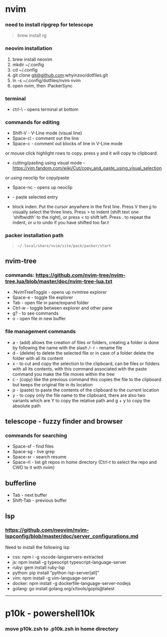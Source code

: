 # nvim

### need to install ripgrep for telescope
> brew install rg

### neovim installation
1. brew install neovim
2. mkdir ~/.config
3. cd ~/.config
4. git clone git@github.com:whyinzoo/dotfiles.git
5. ln -s ~/.config/dotfiles/nvim nvim
6. open nvim, then :PackerSync

### terminal
- ctrl-\ - opens terminal at bottom


### commands for editing
- Shift-V - V-Line mode (visual line)
- Space-cl - comment out the line
- Space-c - comment out blocks of line in V-Line mode

or
mouse click highlight rows to copy.  press y and it will copy to clipboard
- cutting/pasting using visual mode - https://vim.fandom.com/wiki/Cut/copy_and_paste_using_visual_selection

or using neoclip for copy/paste
- Space-nc - opens up neoclip
- <Ctrl-p> - paste selected entry

- block inden:
Put the cursor anywhere in the first line.
Press V then jj to visually select the three lines.
Press > to indent (shift text one 'shiftwidth' to the right), or press < to shift left.
Press . to repeat the indent, or u to undo if you have shifted too far.t

### packer installation path
> `~/.local/share/nvim/site/pack/packer/start`


## nvim-tree
### commands: https://github.com/nvim-tree/nvim-tree.lua/blob/master/doc/nvim-tree-lua.txt
- :NvimTreeToggle - opens up nvmtree explorer
- Space-e - toggle file explorer
- Tab - open file in pane/expand folder
- Ctrl-w - toggle between explorer and other pane
- g? - to see commands
- o - open file in new buffer

### file management commands
- a - (add) allows the creation of files or folders, creating a folder is done by following the name with the slash /- r - rename file
- d - (delete) to delete the selected file or in case of a folder delete the folder with all its content
- x - to cut and copy the selection to the clipboard, can be files or folders with all its contents, with this command associated with the paste command you make the file moves within the tree
- c - (copy) like the previous command this copies the file to the clipboard but keeps the original file in its location
- p - (paste) to paste the contents of the clipboard to the current location
- y - to copy only the file name to the clipboard, there are also two variants which are Y to copy the relative path and g + y to copy the absolute path

## telescope - fuzzy finder and browser
### commands for searching
- Space-sf - find files
- Space-sg - live grep
- Space-sr - search resume
- Space-rl - list git repos in home directory  (Ctrl-t to select the repo and CWD to it with nvim)


## bufferline
- Tab - next buffer
- Shift-Tab - previous buffer


## lsp
### https://github.com/neovim/nvim-lspconfig/blob/master/doc/server_configurations.md
Need to install the following lsp
- css: npm i -g vscode-langservers-extracted
- js: npm install -g typescript typescript-language-server
- ruby: gem install ruby-lsp
- python: pip install "python-lsp-server[all]"
- vim: npm install -g vim-language-server
- docker: npm install -g dockerfile-language-server-nodejs
- golang: go install golang.org/x/tools/gopls@latest
-------------------
# p10k - powershell10k
### move p10k.zsh to .p10k.zsh in home directory
